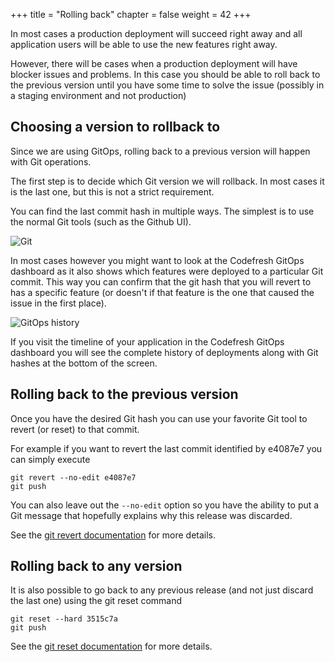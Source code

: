 +++
title = "Rolling back"
chapter = false
weight = 42
+++

In most cases a production deployment will succeed right away and all application users will be able to use the new features right away.

However, there will be cases when a production deployment will have blocker issues and problems. In this case you should be able to roll back to the previous version until 
you have some time to solve the issue (possibly in a staging environment and not production)

## Choosing a version to rollback to 

Since we are using GitOps, rolling back to a previous version will happen with Git operations.

The first step is to decide which Git version we will rollback. In most cases it is the last one, but this is not a strict requirement.

You can find the last commit hash in multiple ways. The simplest is to use the normal Git tools (such as the Github UI).

![Git](/images/basic_cd/git-history.png)

In most cases however you might want to look at the Codefresh GitOps dashboard as it also shows which features were deployed to a particular Git commit. This way you can confirm that the git hash that you will revert to has a specific feature (or doesn't if that feature is the one that caused the issue in the first place).

![GitOps history](/images/basic_cd/gitops-history.png)

If you visit the timeline of your application in the Codefresh GitOps dashboard
you will see the complete history of deployments along with Git hashes at the bottom of the screen.

## Rolling back to the previous version

Once you have the desired Git hash you can use your favorite Git tool to revert (or reset) to that commit.

For example if you want to revert the last commit identified by e4087e7 you can simply execute 

```
git revert --no-edit e4087e7
git push
```

You can also leave out the `--no-edit` option so you have the ability to put a Git message that hopefully explains why this release was discarded.

See the [git revert documentation](https://git-scm.com/docs/git-revert) for more details. 

## Rolling back to any version

It is also possible to go back to any previous release (and not just discard the last one) using the git reset command

```
git reset --hard 3515c7a
git push
```

See the [git reset documentation](https://git-scm.com/docs/git-reset) for more details. 



